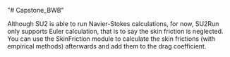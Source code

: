 "# Capstone_BWB" 

Although SU2 is able to run Navier-Stokes calculations, for now, SU2Run only supports Euler calculation, that is to say the skin friction is neglected. You can use the SkinFriction module to calculate the skin frictions (with empirical methods) afterwards and add them to the drag coefficient.

